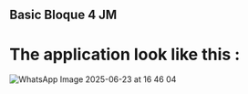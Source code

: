 ## Basic Bloque 4 JM

# The application look like this :
![WhatsApp Image 2025-06-23 at 16 46 04](https://github.com/user-attachments/assets/614377b3-7582-4d7c-9528-4ae01333c644)
